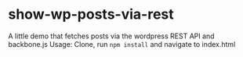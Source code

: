 # show-wp-posts-via-rest
A little demo that fetches posts via the wordpress REST API and backbone.js
Usage: Clone, run `npm install` and navigate to index.html
